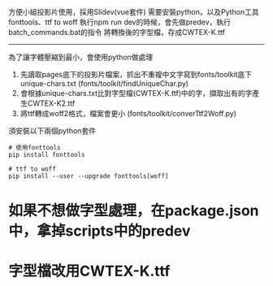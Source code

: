 方便小組投影片使用，採用Slidev(vue套件)
需要安裝python，以及Python工具 fonttools、ttf to woff
執行npm run dev的時候，會先做predev，執行batch_commands.bat的指令
將轉換後的字型檔，存成CWTEX-K.ttf

---

為了讓字體壓縮到最小，會使用python做處理
1. 先讀取pages底下的投影片檔案，抓出不重複中文字寫到fonts/toolkit底下unique-chars.txt
   (fonts/toolkit/findUniqueChar.py)
2. 會根據unique-chars.txt比對字型檔(CWTEX-K.ttf)中的字，擷取出有的字產生CWTEX-K2.ttf
3. 將ttf轉成woff2格式，檔案會更小
   (fonts/toolkit/converTtf2Woff.py)

須安裝以下兩個python套件
```
# 使用fonttools
pip install fonttools

# ttf to woff
pip install --user --upgrade fonttools[woff] 
```

# 如果不想做字型處理，在package.json中，拿掉scripts中的predev
# 字型檔改用CWTEX-K.ttf